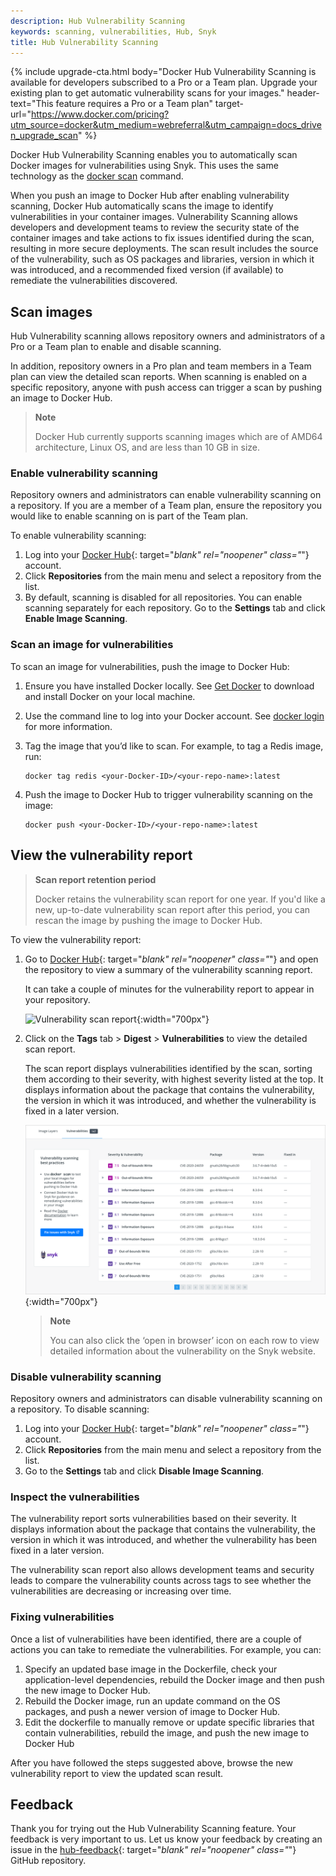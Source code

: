 ```yaml
---
description: Hub Vulnerability Scanning
keywords: scanning, vulnerabilities, Hub, Snyk
title: Hub Vulnerability Scanning
---
```


{% include upgrade-cta.html
  body="Docker Hub Vulnerability Scanning is available for developers subscribed to a Pro or a Team plan. Upgrade your existing plan to get automatic vulnerability scans for your images."
  header-text="This feature requires a Pro or a Team plan"
  target-url="https://www.docker.com/pricing?utm_source=docker&utm_medium=webreferral&utm_campaign=docs_driven_upgrade_scan"
%}

Docker Hub Vulnerability Scanning enables you to automatically scan Docker images for vulnerabilities using Snyk. This uses the same technology as the [docker scan](../engine/scan/index.md) command.

When you push an image to Docker Hub after enabling vulnerability scanning, Docker Hub automatically scans the image to identify vulnerabilities in your container images. Vulnerability Scanning allows developers and development teams to review the security state of the container images and take actions to fix issues identified during the scan, resulting in more secure deployments. The scan result includes the source of the vulnerability, such as OS packages and libraries, version in which it was introduced, and a recommended fixed version (if available) to remediate the vulnerabilities discovered.

## Scan images

Hub Vulnerability scanning allows repository owners and administrators of a Pro or a Team plan to enable and disable scanning.

In addition, repository owners in a Pro plan and team members in a Team plan can view the detailed scan reports. When scanning is enabled on a specific repository, anyone with push access can trigger a scan by pushing an image to Docker Hub.

> **Note**
>
> Docker Hub currently supports scanning images which are of AMD64 architecture, Linux OS, and are less than 10 GB in size.

### Enable vulnerability scanning

Repository owners and administrators can enable vulnerability scanning on a repository. If you are a member of a Team plan, ensure the repository you would like to enable scanning on is part of the Team plan.

To enable vulnerability scanning:

1. Log into your [Docker Hub](https://hub.docker.com){: target="_blank" rel="noopener" class="_"} account.
2. Click **Repositories** from the main menu and select a repository from the list.
3. By default, scanning is disabled for all repositories. You can enable scanning separately for each repository. Go to the **Settings** tab and click **Enable Image Scanning**.

### Scan an image for vulnerabilities

To scan an image for vulnerabilities, push the image to Docker Hub:

1. Ensure you have installed Docker locally. See [Get Docker](../get-docker.md) to download and install Docker on your local machine.
2. Use the command line to log into your Docker account. See [docker login](../engine/reference/commandline/login.md) for more information.
3. Tag the image that you’d like to scan. For example, to tag a Redis image, run:

    ```shell
    docker tag redis <your-Docker-ID>/<your-repo-name>:latest
    ```

4. Push the image to Docker Hub to trigger vulnerability scanning on the image:

    ```shell
    docker push <your-Docker-ID>/<your-repo-name>:latest
    ```

## View the vulnerability report

> **Scan report retention period**
>
> Docker retains the vulnerability scan report for one year. If you'd like a new, up-to-date vulnerability scan report after this period, you can rescan the image by pushing the image to Docker Hub.

To view the vulnerability report:

1. Go to [Docker Hub](https://hub.docker.com){: target="_blank" rel="noopener" class="_"} and open the repository to view a summary of the vulnerability scanning report.

    It can take a couple of minutes for the vulnerability report to appear in your repository.

    ![Vulnerability scan report](images/vuln-scan-report.png){:width="700px"}

2. Click on the **Tags** tab > **Digest** > **Vulnerabilities** to view the detailed scan report.

    The scan report displays vulnerabilities identified by the scan, sorting them according to their severity, with highest severity listed at the top. It displays information about the package that contains the vulnerability, the version in which it was introduced, and whether the vulnerability is fixed in a later version.

    ![Vulnerability scan details](images/vuln-scan-details.png){:width="700px"}

    > **Note**
    >
    > You can also click the ‘open in browser’ icon  on each row to view detailed information about the vulnerability on the Snyk website.

### Disable vulnerability scanning

Repository owners and administrators can disable vulnerability scanning on a repository. To disable scanning:

1. Log into your [Docker Hub](https://hub.docker.com){: target="_blank" rel="noopener" class="_"} account.
2. Click **Repositories** from the main menu and select a repository from the list.
3. Go to the **Settings** tab and click **Disable Image Scanning**.

### Inspect the vulnerabilities

The vulnerability report sorts vulnerabilities based on their severity. It displays information about the package that contains the vulnerability, the version in which it was introduced, and whether the vulnerability has been fixed in a later version.

The vulnerability scan report also allows development teams and security leads to compare the vulnerability counts across tags to see whether the vulnerabilities are decreasing or increasing over time.

### Fixing vulnerabilities

Once a list of vulnerabilities have been identified, there are a couple of actions you can take to remediate the vulnerabilities. For example, you can:

1. Specify an updated base image in the Dockerfile, check your application-level dependencies, rebuild the Docker image and then push the new image to Docker Hub.
2. Rebuild the Docker image, run an update command on the OS packages, and push a newer version of image to Docker Hub.
3. Edit the dockerfile to manually remove or update specific libraries that contain vulnerabilities, rebuild the image, and push the new image to Docker Hub

After you have followed the steps suggested above, browse the new vulnerability report to view the updated scan result.

## Feedback

Thank you for trying out the Hub Vulnerability Scanning feature. Your feedback is very important to us. Let us know your feedback by creating an issue in the [hub-feedback](https://github.com/docker/hub-feedback/issues){: target="_blank" rel="noopener" class="_"} GitHub repository.
